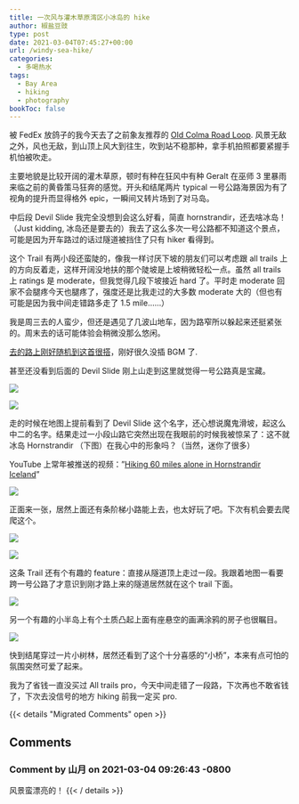 ```yaml
---
title: 一次风与灌木草原湾区小冰岛的 hike
author: 椒盐豆豉
type: post
date: 2021-03-04T07:45:27+00:00
url: /windy-sea-hike/
categories:
  - 多喝热水
tags:
  - Bay Area
  - hiking
  - photography
bookToc: false
---
```

被 FedEx 放鸽子的我今天去了之前象友推荐的 [Old Colma Road Loop](https://www.alltrails.com/trail/us/california/old-colma-road-loop). 风景无敌之外，风也无敌，到山顶上风大到往生，吹到站不稳那种，拿手机拍照都要紧握手机怕被吹走。

主要地貌是比较开阔的灌木草原，顿时有种在狂风中有种 Geralt 在巫师 3 里暴雨来临之前的黄昏策马狂奔的感觉。开头和结尾两片 typical 一号公路海景因为有了视角的提升而显得格外 epic，一瞬间又转片场到了对马岛。

中后段 Devil Slide 我完全没想到会这么好看，简直 hornstrandir，还去啥冰岛！（Just kidding, 冰岛还是要去的）我去了这么多次一号公路都不知道这个景点，可能是因为开车路过的话过隧道被挡住了只有 hiker 看得到。

这个 Trail 有两小段还蛮陡的，像我一样讨厌下坡的朋友们可以考虑跟 all trails 上的方向反着走，这样开阔没地扶的那个陡坡是上坡稍微轻松一点。虽然 all trails 上 ratings 是 moderate，但我觉得几段下坡接近 hard 了。平时走 moderate 回家不会腿疼今天也腿疼了，强度还是比我走过的大多数 moderate 大的（但也有可能是因为我中间走错路多走了 1.5 mile……）

我是周三去的人蛮少，但还是遇见了几波山地车，因为路窄所以躲起来还挺紧张的。周末去的话可能体验会稍微没那么悠闲。

[去的路上刚好随机到这首很搭](https://open.spotify.com/track/5EKqsMU2tn1iAYNQF8h0ll?si=0d9a7534a4d64c54)，刚好很久没插 BGM 了.

甚至还没看到后面的 Devil Slide 刚上山走到这里就觉得一号公路真是宝藏。

![](https://s3.nl-ams.scw.cloud/mtfront-blog/2021/03/PXL_20210303_213059669-01-scaled.jpeg)

![](https://s3.nl-ams.scw.cloud/mtfront-blog/2021/03/PXL_20210303_231004841-01-scaled.jpeg)

走的时候在地图上提前看到了 Devil Slide 这个名字，还心想说魔鬼滑坡，起这么中二的名字。结果走过一小段山路它突然出现在我眼前的时候我被惊呆了：这不就冰岛 Hornstrandir （下图）在我心中的形象吗？（当然，迷你了很多）

YouTube 上常年被推送的视频：”[Hiking 60 miles alone in Hornstrandir Iceland](https://youtu.be/6A5HY7hDeQA)”

![](https://s3.nl-ams.scw.cloud/mtfront-blog/2021/03/PXL_20210303_231309862-01-scaled.jpeg)

正面来一张，居然上面还有条阶梯小路能上去，也太好玩了吧。下次有机会要去爬爬这个。

![](https://s3.nl-ams.scw.cloud/mtfront-blog/2021/03/PXL_20210303_231729602-01-scaled.jpeg)

![](https://s3.nl-ams.scw.cloud/mtfront-blog/2021/03/PXL_20210303_232308138-01-scaled.jpeg)

这条 Trail 还有个有趣的 feature：直接从隧道顶上走过一段。我跟着地图一看要跨一号公路了才意识到刚才路上来的隧道居然就在这个 trail 下面。

![](https://s3.nl-ams.scw.cloud/mtfront-blog/2021/03/PXL_20210303_232453952-01-scaled.jpeg)

另一个有趣的小半岛上有个土质凸起上面有座悬空的画满涂鸦的房子也很瞩目。

![](https://s3.nl-ams.scw.cloud/mtfront-blog/2021/03/PXL_20210303_233537309-01-scaled.jpeg)

快到结尾穿过一片小树林，居然还看到了这个十分喜感的“小桥”，本来有点可怕的氛围突然可爱了起来。

我为了省钱一直没买过 All trails pro，今天中间走错了一段路，下次再也不敢省钱了，下次去没信号的地方 hiking 前我一定买 pro.



{{< details "Migrated Comments" open >}}
## Comments

### Comment by 山月 on 2021-03-04 09:26:43 -0800
风景蛮漂亮的！
{{< / details >}}